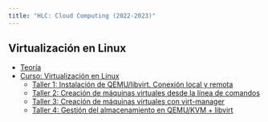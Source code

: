 ```yaml
---
title: "HLC: Cloud Computing (2022-2023)"
---
```


## Virtualización en Linux

* [Teoría](https://raw.githubusercontent.com/josedom24/presentaciones/main/hlc/virtualizacion.pdf)
* [Curso: Virtualización en Linux](https://github.com/josedom24/curso_virtualizacion_linux)
	* [Taller 1: Instalación de QEMU/libvirt. Conexión local y remota](1_virtualizacion/t1.html)
	* [Taller 2: Creación de máquinas virtuales desde la línea de comandos]()
	* [Taller 3: Creación de máquinas virtuales con virt-manager]()
	* [Taller 4: Gestión del almacenamiento en QEMU/KVM + libvirt]()
	
